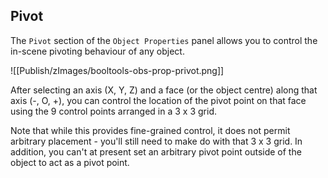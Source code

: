## Pivot

The `Pivot` section of the `Object Properties` panel allows you to control the in-scene pivoting behaviour of any object.

![[Publish/zImages/booltools-obs-prop-privot.png]]

After selecting an axis (X, Y, Z) and a face (or the object centre) along that axis (-, O, +), you can control the location of the pivot point on that face using the 9 control points arranged in a 3 x 3 grid.

Note that while this provides fine-grained control, it does not permit arbitrary placement - you'll still need to make do with that 3 x 3 grid.  In addition, you can't at present set an arbitrary pivot point outside of the object to act as a pivot point.